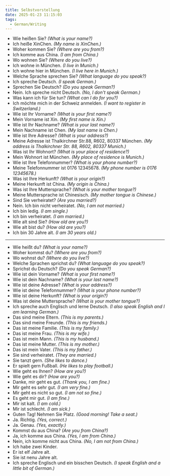 ```yaml
---
title: Selbstvorstellung
date: 2025-01-23 11:15:03
tags: 
  - German/Writing
---
```

- Wie heißen Sie? _(What is your name?)_
- Ich heiße XinChen. _(My name is XinChen.)_
- Woher kommen Sie? _(Where are you from?)_
- Ich komme aus China. _(I am from China.)_
- Wo wohnen Sie? _(Where do you live?)_
- Ich wohne in München. _(I live in Munich.)_
- Ich wohne hier in München. _(I live here in Munich.)_
- Welche Sprache sprechen Sie? _(What language do you speak?)_
- Ich spreche Deutsch. _(I speak German.)_
- Sprechen Sie Deutsch? _(Do you speak German?)_
- Nein. Ich spreche nicht Deutsch. _(No, I don't speak German.)_
- Was kann ich für Sie tun? _(What can I do for you?)_
- Ich möchte mich in der Schweiz anmelden. _(I want to register in Switzerland.)_
- Wie ist Ihr Vorname? _(What is your first name?)_
- Mein Vorname ist Xin. _(My first name is Xin.)_
- Wie ist Ihr Nachname? _(What is your last name?)_
- Mein Nachname ist Chen. _(My last name is Chen.)_
- Wie ist Ihre Adresse? _(What is your address?)_
- Meine Adresse ist Thalkirchner Str.88, R602, 80337 München. _(My address is Thalkirchner Str. 88, R602, 80337 Munich.)_
- Was ist Ihr Wohnort? _(What is your place of residence?)_
- Mein Wohnort ist München. _(My place of residence is Munich.)_
- Wie ist Ihre Telefonnummer? _(What is your phone number?)_
- Meine Telefonnummer ist 0176 12345678. _(My phone number is 0176 12345678.)_
- Was ist Ihre Herkunft? _(What is your origin?)_
- Meine Herkunft ist China. _(My origin is China.)_
- Was ist Ihre Muttersprache? _(What is your mother tongue?)_
- Meine Muttersprache ist Chinesisch. _(My mother tongue is Chinese.)_
- Sind Sie verheiratet? _(Are you married?)_
- Nein. Ich bin nicht verheiratet. _(No, I am not married.)_
- Ich bin ledig. _(I am single.)_
- Ich bin verheiratet. _(I am married.)_
- Wie alt sind Sie? _(How old are you?)_
- Wie alt bist du? _(How old are you?)_
- Ich bin 30 Jahre alt. _(I am 30 years old.)_
---
- Wie heißt du? _(What is your name?)_
- Woher kommst du? _(Where are you from?)_
- Wo wohnst du? _(Where do you live?)_
- Welche Sprachen sprichst du? _(What language do you speak?)_
- Sprichst du Deutsch? _(Do you speak German?)_
- Wie ist dein Vorname? _(What is your first name?)_
- Wie ist dein Nachname? _(What is your last name?)_
- Wie ist deine Adresse? _(What is your address?)_
- Wie ist deine Telefonnummer? _(What is your phone number?)_
- Wie ist deine Herkunft? _(What is your origin?)_
- Was ist deine Muttersprache? _(What is your mother tongue?)_
- Ich spreche auch Englisch und lerne Deutsch. _(I also speak English and I am learning German.)_
- Das sind meine Eltern. _(This is my parents.)_
- Das sind meine Freunde. _(This is my friends.)_
- Das ist meine Familie. _(This is my family.)_
- Das ist meine Frau. _(This is my wife.)_
- Das ist mein Mann. _(This is my husband.)_
- Das ist meine Mutter. _(This is my mother.)_
- Das ist mein Vater. _(This is my father.)_
- Sie sind verheiratet. _(They are married.)_
- Sie tanzt gern. _(She likes to dance.)_
- Er spielt gern Fußball. _(He likes to play football.)_
- Wie geht es Ihnen? _(How are you?)_
- Wie geht es dir? _(How are you?)_
- Danke, mir geht es gut. _(Thank you, I am fine.)_
- Mir geht es sehr gut. _(I am very fine.)_
- Mir geht es nicht so gut. _(I am not so fine.)_
- Es geht mir gut. _(I am fine.)_
- Mir ist kalt. _(I am cold.)_
- Mir ist schlecht. _(I am sick.)_
- Guten Tag! Nehmen Sie Platz. _(Good morning! Take a seat.)_
- Ja. Richtig. _(Yes, correct.)_
- Ja. Genau. _(Yes, exactly.)_
- Kommst du aus China? _(Are you from China?)_
- Ja, ich komme aus China. _(Yes, I am from China.)_
- Nein, ich komme nicht aus China. _(No, I am not from China.)_
- Ich habe zwei Kinder.
- Er ist elf Jahre alt.
- Sie ist nenu Jahre alt.
- Ich spreche Englisch und ein bisschen Deutsch. _(I speak English and a little bit of German.)_
